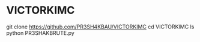 # VICTORKIMC 
git clone https://github.com/PR3SH4KBAU/VICTORKIMC 
cd VICTORKIMC 
ls
python PR3SHAKBRUTE.py





